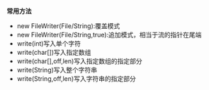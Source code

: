 ﻿**常用方法**
- new FileWriter(File/String):覆盖模式
- new FileWriter(File/String,true):追加模式，相当于流的指针在尾端
- write(int)写入单个字符
- write(char[])写入指定数组
- write(char[],off,len)写入指定数组的指定部分
- write(String)写入整个字符串
- write(String,off,len)写入字符串的指定部分
